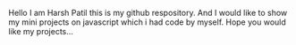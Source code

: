 Hello I am Harsh Patil this is my github respository. And I would like to show my mini projects on javascript which i had code by myself.
Hope you would like my projects...
